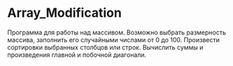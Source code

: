 # Array_Modification
Программа для работы над массивом. Возможно выбрать размерность массива, заполнить его случайными числами от 0 до 100.
Произвести сортировки выбранных столбцов или строк. Вычислить суммы и произведения главной и побочной диагонали.
